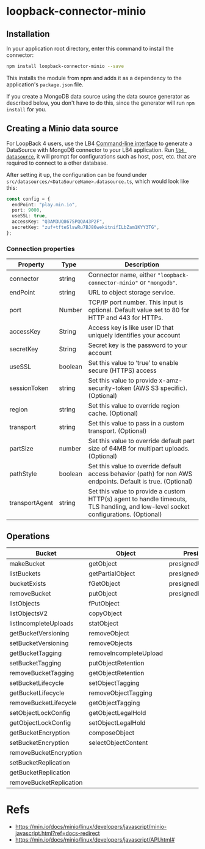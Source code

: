 # loopback-connector-minio

## Installation

In your application root directory, enter this command to install the connector:

```sh
npm install loopback-connector-minio --save
```

This installs the module from npm and adds it as a dependency to the application's `package.json` file.

If you create a MongoDB data source using the data source generator as described below, you don't have to do this, since the generator will run `npm install` for you.

## Creating a Minio data source

For LoopBack 4 users, use the LB4 [Command-line interface](https://loopback.io/doc/en/lb4/Command-line-interface.html) to generate a DataSource with MongoDB connector to your LB4 application. Run [`lb4 datasource`](https://loopback.io/doc/en/lb4/DataSource-generator.html), it will prompt for configurations such as host, post, etc. that are required to connect to a other database.

After setting it up, the configuration can be found under `src/datasources/<DataSourceName>.datasource.ts`, which would look like this:

```ts
const config = {
  endPoint: "play.min.io",
  port: 9000,
  useSSL: true,
  accessKey: "Q3AM3UQ867SPQQA43P2F",
  secretKey: "zuf+tfteSlswRu7BJ86wekitnifILbZam1KYY3TG",
};
```

### Connection properties

| Property       | Type&nbsp;&nbsp; | Description                                                                                                                        |
| -------------- | ---------------- | ---------------------------------------------------------------------------------------------------------------------------------- |
| connector      | string           | Connector name, either `"loopback-connector-minio"` or `"mongodb"`.                                                                |
| endPoint       | string           | URL to object storage service.                                                                                                     |
| port           | Number           | TCP/IP port number. This input is optional. Default value set to 80 for HTTP and 443 for HTTPs.                                    |
| accessKey      | String           | Access key is like user ID that uniquely identifies your account                                                                   |
| secretKey      | String           | Secret key is the password to your account                                                                                         |
| useSSL         | boolean          | Set this value to ‘true’ to enable secure (HTTPS) access                                                                           |
| sessionToken   | string           | Set this value to provide x-amz-security-token (AWS S3 specific). (Optional)                                                       |
| region         | string           | Set this value to override region cache. (Optional)                                                                                |
| transport      | string           | Set this value to pass in a custom transport. (Optional)                                                                           |
| partSize       | number           | Set this value to override default part size of 64MB for multipart uploads. (Optional)                                             |
| pathStyle      | boolean          | Set this value to override default access behavior (path) for non AWS endpoints. Default is true. (Optional)                       |
| transportAgent | string           | Set this value to provide a custom HTTP(s) agent to handle timeouts, TLS handling, and low-level socket configurations. (Optional) |

## Operations

| Bucket                 | Object                  | Presigned           | Bucket policy   | Notification                |
| ---------------------- | ----------------------- | ------------------- | --------------- | --------------------------- |
| makeBucket             | getObject               | presignedUrl        |                 | getBucketNotification       |
| listBuckets            | getPartialObject        | presignedGetObject  |                 | setBucketNotification       |
| bucketExists           | fGetObject              | presignedPutObject  |                 | removeAllBucketNotification |
| removeBucket           | putObject               | presignedPostPolicy | getBucketPolicy |                             |
| listObjects            | fPutObject              |                     | setBucketPolicy |                             |
| listObjectsV2          | copyObject              |                     |                 | listenBucketNotification    |
| listIncompleteUploads  | statObject              |                     |                 |
| getBucketVersioning    | removeObject            |
| setBucketVersioning    | removeObjects           |
| getBucketTagging       | removeIncompleteUpload  |
| setBucketTagging       | putObjectRetention      |
| removeBucketTagging    | getObjectRetention      |
| setBucketLifecycle     | setObjectTagging        |
| getBucketLifecycle     | removeObjectTagging     |
| removeBucketLifecycle  | getObjectTagging        |
| setObjectLockConfig    | getObjectLegalHold      |
| getObjectLockConfig    | setObjectLegalHold      |
| getBucketEncryption    | composeObject           |
| setBucketEncryption    | selectObjectContent     |
| removeBucketEncryption | 
| setBucketReplication    |
| getBucketReplication   | 
| removeBucketReplication |

# Refs

- https://min.io/docs/minio/linux/developers/javascript/minio-javascript.html?ref=docs-redirect
- https://min.io/docs/minio/linux/developers/javascript/API.html#
